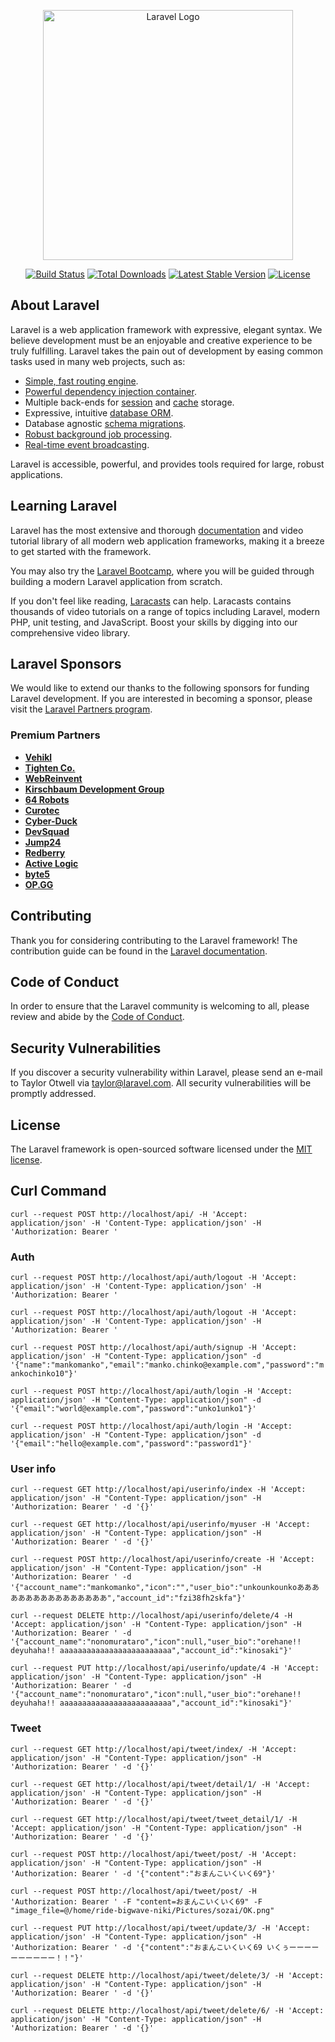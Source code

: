<p align="center"><a href="https://laravel.com" target="_blank"><img src="https://raw.githubusercontent.com/laravel/art/master/logo-lockup/5%20SVG/2%20CMYK/1%20Full%20Color/laravel-logolockup-cmyk-red.svg" width="400" alt="Laravel Logo"></a></p>

<p align="center">
<a href="https://github.com/laravel/framework/actions"><img src="https://github.com/laravel/framework/workflows/tests/badge.svg" alt="Build Status"></a>
<a href="https://packagist.org/packages/laravel/framework"><img src="https://img.shields.io/packagist/dt/laravel/framework" alt="Total Downloads"></a>
<a href="https://packagist.org/packages/laravel/framework"><img src="https://img.shields.io/packagist/v/laravel/framework" alt="Latest Stable Version"></a>
<a href="https://packagist.org/packages/laravel/framework"><img src="https://img.shields.io/packagist/l/laravel/framework" alt="License"></a>
</p>

## About Laravel

Laravel is a web application framework with expressive, elegant syntax. We believe development must be an enjoyable and creative experience to be truly fulfilling. Laravel takes the pain out of development by easing common tasks used in many web projects, such as:

- [Simple, fast routing engine](https://laravel.com/docs/routing).
- [Powerful dependency injection container](https://laravel.com/docs/container).
- Multiple back-ends for [session](https://laravel.com/docs/session) and [cache](https://laravel.com/docs/cache) storage.
- Expressive, intuitive [database ORM](https://laravel.com/docs/eloquent).
- Database agnostic [schema migrations](https://laravel.com/docs/migrations).
- [Robust background job processing](https://laravel.com/docs/queues).
- [Real-time event broadcasting](https://laravel.com/docs/broadcasting).

Laravel is accessible, powerful, and provides tools required for large, robust applications.

## Learning Laravel

Laravel has the most extensive and thorough [documentation](https://laravel.com/docs) and video tutorial library of all modern web application frameworks, making it a breeze to get started with the framework.

You may also try the [Laravel Bootcamp](https://bootcamp.laravel.com), where you will be guided through building a modern Laravel application from scratch.

If you don't feel like reading, [Laracasts](https://laracasts.com) can help. Laracasts contains thousands of video tutorials on a range of topics including Laravel, modern PHP, unit testing, and JavaScript. Boost your skills by digging into our comprehensive video library.

## Laravel Sponsors

We would like to extend our thanks to the following sponsors for funding Laravel development. If you are interested in becoming a sponsor, please visit the [Laravel Partners program](https://partners.laravel.com).

### Premium Partners

- **[Vehikl](https://vehikl.com/)**
- **[Tighten Co.](https://tighten.co)**
- **[WebReinvent](https://webreinvent.com/)**
- **[Kirschbaum Development Group](https://kirschbaumdevelopment.com)**
- **[64 Robots](https://64robots.com)**
- **[Curotec](https://www.curotec.com/services/technologies/laravel/)**
- **[Cyber-Duck](https://cyber-duck.co.uk)**
- **[DevSquad](https://devsquad.com/hire-laravel-developers)**
- **[Jump24](https://jump24.co.uk)**
- **[Redberry](https://redberry.international/laravel/)**
- **[Active Logic](https://activelogic.com)**
- **[byte5](https://byte5.de)**
- **[OP.GG](https://op.gg)**

## Contributing

Thank you for considering contributing to the Laravel framework! The contribution guide can be found in the [Laravel documentation](https://laravel.com/docs/contributions).

## Code of Conduct

In order to ensure that the Laravel community is welcoming to all, please review and abide by the [Code of Conduct](https://laravel.com/docs/contributions#code-of-conduct).

## Security Vulnerabilities

If you discover a security vulnerability within Laravel, please send an e-mail to Taylor Otwell via [taylor@laravel.com](mailto:taylor@laravel.com). All security vulnerabilities will be promptly addressed.

## License

The Laravel framework is open-sourced software licensed under the [MIT license](https://opensource.org/licenses/MIT).

## Curl Command

`curl --request POST http://localhost/api/ -H 'Accept: application/json' -H 'Content-Type: application/json' -H 'Authorization: Bearer '`

### Auth

`curl --request POST http://localhost/api/auth/logout -H 'Accept: application/json' -H 'Content-Type: application/json' -H 'Authorization: Bearer '`

`curl --request POST http://localhost/api/auth/logout -H 'Accept: application/json' -H 'Content-Type: application/json' -H 'Authorization: Bearer '`

`curl --request POST http://localhost/api/auth/signup -H 'Accept: application/json' -H "Content-Type: application/json" -d '{"name":"mankomanko","email":"manko.chinko@example.com","password":"mankochinko10"}'`

`curl --request POST http://localhost/api/auth/login -H 'Accept: application/json' -H "Content-Type: application/json" -d '{"email":"world@example.com","password":"unko1unko1"}'`

`curl --request POST http://localhost/api/auth/login -H 'Accept: application/json' -H "Content-Type: application/json" -d '{"email":"hello@example.com","password":"password1"}'`

### User info

`curl --request GET http://localhost/api/userinfo/index -H 'Accept: application/json' -H "Content-Type: application/json" -H 'Authorization: Bearer ' -d '{}'`

`curl --request GET http://localhost/api/userinfo/myuser -H 'Accept: application/json' -H "Content-Type: application/json" -H 'Authorization: Bearer ' -d '{}'`

`curl --request POST http://localhost/api/userinfo/create -H 'Accept: application/json' -H "Content-Type: application/json" -H 'Authorization: Bearer ' -d '{"account_name":"mankomanko","icon":"","user_bio":"unkounkounkoああああああああああああああああ","account_id":"fzi38fh2skfa"}'`

`curl --request DELETE http://localhost/api/userinfo/delete/4 -H 'Accept: application/json' -H "Content-Type: application/json" -H 'Authorization: Bearer ' -d '{"account_name":"nonomurataro","icon":null,"user_bio":"orehane!! deyuhaha!! aaaaaaaaaaaaaaaaaaaaaaaaa","account_id":"kinosaki"}'`

`curl --request PUT http://localhost/api/userinfo/update/4 -H 'Accept: application/json' -H "Content-Type: application/json" -H 'Authorization: Bearer ' -d '{"account_name":"nonomurataro","icon":null,"user_bio":"orehane!! deyuhaha!! aaaaaaaaaaaaaaaaaaaaaaaaa","account_id":"kinosaki"}'`

### Tweet

`curl --request GET http://localhost/api/tweet/index/ -H 'Accept: application/json' -H "Content-Type: application/json" -H 'Authorization: Bearer ' -d '{}'`

`curl --request GET http://localhost/api/tweet/detail/1/ -H 'Accept: application/json' -H "Content-Type: application/json" -H 'Authorization: Bearer ' -d '{}'`

`curl --request GET http://localhost/api/tweet/tweet_detail/1/ -H 'Accept: application/json' -H "Content-Type: application/json" -H 'Authorization: Bearer ' -d '{}'`


`curl --request POST http://localhost/api/tweet/post/ -H 'Accept: application/json' -H "Content-Type: application/json" -H 'Authorization: Bearer ' -d '{"content":"おまんこいくいく69"}'`

`curl --request POST http://localhost/api/tweet/post/ -H 'Authorization: Bearer ' -F "content=おまんこいくいく69" -F "image_file=@/home/ride-bigwave-niki/Pictures/sozai/OK.png"`

`curl --request PUT http://localhost/api/tweet/update/3/ -H 'Accept: application/json' -H "Content-Type: application/json" -H 'Authorization: Bearer ' -d '{"content":"おまんこいくいく69 いくぅーーーーーーーーーー！！"}'`

`curl --request DELETE http://localhost/api/tweet/delete/3/ -H 'Accept: application/json' -H "Content-Type: application/json" -H 'Authorization: Bearer ' -d '{}'`

`curl --request DELETE http://localhost/api/tweet/delete/6/ -H 'Accept: application/json' -H "Content-Type: application/json" -H 'Authorization: Bearer ' -d '{}'`